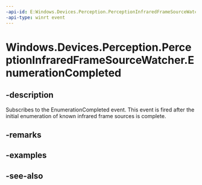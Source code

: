 ----api-id: E:Windows.Devices.Perception.PerceptionInfraredFrameSourceWatcher.EnumerationCompleted
-api-type: winrt event
---<!-- Event syntaxpublic event Windows.Foundation.TypedEventHandler EnumerationCompleted<Windows.Devices.Perception.PerceptionInfraredFrameSourceWatcher,  object>--># Windows.Devices.Perception.PerceptionInfraredFrameSourceWatcher.EnumerationCompleted## -descriptionSubscribes to the EnumerationCompleted event. This event is fired after the initial enumeration of known infrared frame sources is complete.## -remarks## -examples## -see-also